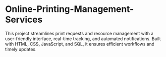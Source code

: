 # Online-Printing-Management-Services
This project streamlines print requests and resource management with a user-friendly interface, real-time tracking, and automated notifications. Built with HTML, CSS, JavaScript, and SQL, it ensures efficient workflows and timely updates.

